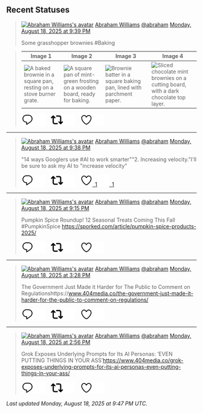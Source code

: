 ## Recent Statuses

> <a href="https://indieweb.social/@abraham"><img alt="Abraham Williams's avatar" src="https://cdn.masto.host/indiewebsocial/accounts/avatars/109/292/540/382/343/163/original/d00f2e03ce9c85b1.jpg" height="24" width="24" ></a> [Abraham Williams](https://indieweb.social/@abraham) [@abraham](https://indieweb.social/@abraham) [Monday, August 18, 2025 at 9:39 PM](https://indieweb.social/@abraham/115051934320282965)
>
> Some grasshopper brownies #Baking
>

> | Image 1 | Image 2 | Image 3 | Image 4 |
> | --- | --- | --- | --- |
> | ![A baked brownie in a square pan, resting on a stove burner grate.](https://cdn.masto.host/indiewebsocial/media_attachments/files/115/051/932/215/530/300/original/6b4a40bb2bb89ddd.jpg) | ![A square pan of mint-green frosting on a wooden board, ready for baking.](https://cdn.masto.host/indiewebsocial/media_attachments/files/115/051/932/492/363/888/original/a8b37b2aab1a792e.jpg) | ![Brownie batter in a square baking pan, lined with parchment paper.](https://cdn.masto.host/indiewebsocial/media_attachments/files/115/051/932/770/577/355/original/e0073ca19605cc01.jpg) | ![Sliced chocolate mint brownies on a cutting board, with a dark chocolate top layer.](https://cdn.masto.host/indiewebsocial/media_attachments/files/115/051/932/985/979/264/original/e336182220b17ad6.jpg) |
>
> [![Reply](./images/reply_light.svg#gh-light-mode-only "Reply")](https://indieweb.social/@abraham/115051934320282965#gh-light-mode-only)[![Reply](./images/reply.svg#gh-dark-mode-only "Reply")](https://indieweb.social/@abraham/115051934320282965#gh-dark-mode-only)&emsp;[![Boost](./images/retweet_light.svg#gh-light-mode-only "Boost")](https://indieweb.social/@abraham/115051934320282965#gh-light-mode-only)[![Boost](./images/retweet.svg#gh-dark-mode-only "Boost")](https://indieweb.social/@abraham/115051934320282965#gh-dark-mode-only)&emsp;[![Favorite](./images/like_light.svg#gh-light-mode-only "Favorite")](https://indieweb.social/@abraham/115051934320282965#gh-light-mode-only)[![Favorite](./images/like.svg#gh-dark-mode-only "Favorite")](https://indieweb.social/@abraham/115051934320282965#gh-dark-mode-only)


---

> <a href="https://indieweb.social/@abraham"><img alt="Abraham Williams's avatar" src="https://cdn.masto.host/indiewebsocial/accounts/avatars/109/292/540/382/343/163/original/d00f2e03ce9c85b1.jpg" height="24" width="24" ></a> [Abraham Williams](https://indieweb.social/@abraham) [@abraham](https://indieweb.social/@abraham) [Monday, August 18, 2025 at 9:38 PM](https://indieweb.social/@abraham/115051929828682434)
>
> &quot;14 ways Googlers use #AI to work smarter&quot;&quot;2. Increasing velocity.&quot;I&#39;ll be sure to ask my AI to &quot;increase velocity&quot;
>
> [![Reply](./images/reply_light.svg#gh-light-mode-only "Reply")](https://indieweb.social/@abraham/115051929828682434#gh-light-mode-only)[![Reply](./images/reply.svg#gh-dark-mode-only "Reply")](https://indieweb.social/@abraham/115051929828682434#gh-dark-mode-only)&emsp;[![Boost](./images/retweet_light.svg#gh-light-mode-only "Boost")](https://indieweb.social/@abraham/115051929828682434#gh-light-mode-only)[![Boost](./images/retweet.svg#gh-dark-mode-only "Boost")](https://indieweb.social/@abraham/115051929828682434#gh-dark-mode-only)&emsp;[![Favorite](./images/like_light.svg#gh-light-mode-only "Favorite")&ensp;1](https://indieweb.social/@abraham/115051929828682434#gh-light-mode-only)[![Favorite](./images/like.svg#gh-dark-mode-only "Favorite")&ensp;1](https://indieweb.social/@abraham/115051929828682434#gh-dark-mode-only)


---

> <a href="https://indieweb.social/@abraham"><img alt="Abraham Williams's avatar" src="https://cdn.masto.host/indiewebsocial/accounts/avatars/109/292/540/382/343/163/original/d00f2e03ce9c85b1.jpg" height="24" width="24" ></a> [Abraham Williams](https://indieweb.social/@abraham) [@abraham](https://indieweb.social/@abraham) [Monday, August 18, 2025 at 9:15 PM](https://indieweb.social/@abraham/115051836549545298)
>
> Pumpkin Spice Roundup! 12 Seasonal Treats Coming This Fall #PumpkinSpice https://sporked.com/article/pumpkin-spice-products-2025/
>
> [![Reply](./images/reply_light.svg#gh-light-mode-only "Reply")](https://indieweb.social/@abraham/115051836549545298#gh-light-mode-only)[![Reply](./images/reply.svg#gh-dark-mode-only "Reply")](https://indieweb.social/@abraham/115051836549545298#gh-dark-mode-only)&emsp;[![Boost](./images/retweet_light.svg#gh-light-mode-only "Boost")](https://indieweb.social/@abraham/115051836549545298#gh-light-mode-only)[![Boost](./images/retweet.svg#gh-dark-mode-only "Boost")](https://indieweb.social/@abraham/115051836549545298#gh-dark-mode-only)&emsp;[![Favorite](./images/like_light.svg#gh-light-mode-only "Favorite")](https://indieweb.social/@abraham/115051836549545298#gh-light-mode-only)[![Favorite](./images/like.svg#gh-dark-mode-only "Favorite")](https://indieweb.social/@abraham/115051836549545298#gh-dark-mode-only)


---

> <a href="https://indieweb.social/@abraham"><img alt="Abraham Williams's avatar" src="https://cdn.masto.host/indiewebsocial/accounts/avatars/109/292/540/382/343/163/original/d00f2e03ce9c85b1.jpg" height="24" width="24" ></a> [Abraham Williams](https://indieweb.social/@abraham) [@abraham](https://indieweb.social/@abraham) [Monday, August 18, 2025 at 3:28 PM](https://indieweb.social/@abraham/115050474134530777)
>
> The Government Just Made it Harder for The Public to Comment on Regulationshttps://www.404media.co/the-government-just-made-it-harder-for-the-public-to-comment-on-regulations/
>
> [![Reply](./images/reply_light.svg#gh-light-mode-only "Reply")](https://indieweb.social/@abraham/115050474134530777#gh-light-mode-only)[![Reply](./images/reply.svg#gh-dark-mode-only "Reply")](https://indieweb.social/@abraham/115050474134530777#gh-dark-mode-only)&emsp;[![Boost](./images/retweet_light.svg#gh-light-mode-only "Boost")](https://indieweb.social/@abraham/115050474134530777#gh-light-mode-only)[![Boost](./images/retweet.svg#gh-dark-mode-only "Boost")](https://indieweb.social/@abraham/115050474134530777#gh-dark-mode-only)&emsp;[![Favorite](./images/like_light.svg#gh-light-mode-only "Favorite")](https://indieweb.social/@abraham/115050474134530777#gh-light-mode-only)[![Favorite](./images/like.svg#gh-dark-mode-only "Favorite")](https://indieweb.social/@abraham/115050474134530777#gh-dark-mode-only)


---

> <a href="https://indieweb.social/@abraham"><img alt="Abraham Williams's avatar" src="https://cdn.masto.host/indiewebsocial/accounts/avatars/109/292/540/382/343/163/original/d00f2e03ce9c85b1.jpg" height="24" width="24" ></a> [Abraham Williams](https://indieweb.social/@abraham) [@abraham](https://indieweb.social/@abraham) [Monday, August 18, 2025 at 2:56 PM](https://indieweb.social/@abraham/115050348582057216)
>
> Grok Exposes Underlying Prompts for Its AI Personas: ‘EVEN PUTTING THINGS IN YOUR ASS’https://www.404media.co/grok-exposes-underlying-prompts-for-its-ai-personas-even-putting-things-in-your-ass/
>
> [![Reply](./images/reply_light.svg#gh-light-mode-only "Reply")](https://indieweb.social/@abraham/115050348582057216#gh-light-mode-only)[![Reply](./images/reply.svg#gh-dark-mode-only "Reply")](https://indieweb.social/@abraham/115050348582057216#gh-dark-mode-only)&emsp;[![Boost](./images/retweet_light.svg#gh-light-mode-only "Boost")](https://indieweb.social/@abraham/115050348582057216#gh-light-mode-only)[![Boost](./images/retweet.svg#gh-dark-mode-only "Boost")](https://indieweb.social/@abraham/115050348582057216#gh-dark-mode-only)&emsp;[![Favorite](./images/like_light.svg#gh-light-mode-only "Favorite")](https://indieweb.social/@abraham/115050348582057216#gh-light-mode-only)[![Favorite](./images/like.svg#gh-dark-mode-only "Favorite")](https://indieweb.social/@abraham/115050348582057216#gh-dark-mode-only)


_Last updated Monday, August 18, 2025 at 9:47 PM UTC._
